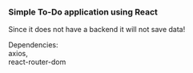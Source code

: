 ### Simple To-Do application using React

Since it does not have a backend it will not save data!

Dependencies: </br>
axios, </br>
react-router-dom
